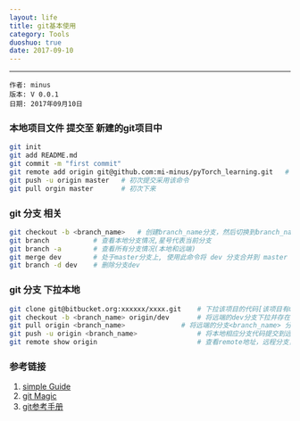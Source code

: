 ```yaml
---
layout: life
title: git基本使用
category: Tools
duoshuo: true
date: 2017-09-10
---
```


******

	作者: minus
	版本: V 0.0.1
	日期: 2017年09月10日

<!-- more -->

### 本地项目文件 提交至 新建的git项目中
```sh
git init
git add README.md
git commit -m "first commit"
git remote add origin git@github.com:mi-minus/pyTorch_learning.git   # 备注: 这个是基于ssh的访问，所以使用这个必须提前添加本机ssh-key到服务器上,不然使用https
git push -u origin master   # 初次提交采用该命令
git pull orgin master       # 初次下来
```

### git 分支 相关
```sh
git checkout -b <branch_name>   # 创建branch_name分支，然后切换到branch_name分支 =>  等价与 git branch <branch_name> & git checkout <branch_name>
git branch           # 查看本地分支情况,星号代表当前分支
git branch -a 	     # 查看所有分支情况(本地和远端)
git merge dev        # 处于master分支上, 使用此命令将 dev 分支合并到 master
git branch -d dev    # 删除分支dev
```

### git 分支 下拉本地
```sh
git clone git@bitbucket.org:xxxxxx/xxxx.git    # 下拉该项目的代码[该项目有master 和 dev 分支]
git checkout -b <branch_name> origin/dev       # 将远端的dev分支下拉并存在于 <branch_name> 分支中, 且切换到该分支中 [注:<branch_name> 保证和远端的dev分支名称一致 ]
git pull origin <branch_name>		       # 将远端的分支<branch_name> 分支pull 代码
git push -u origin <branch_name>               # 将本地相应分支代码提交到远端分支, "-u" 是第一次使用
git remote show origin                         # 查看remote地址，远程分支，还有本地分支与之相对应关系等信息
```

### 参考链接
1. [simple Guide](http://rogerdudler.github.io/git-guide/index.zh.html)
2. [git Magic](http://www-cs-students.stanford.edu/~blynn/gitmagic/intl/zh_cn/ch01.html)
3. [git参考手册](http://gitref.justjavac.com/)
